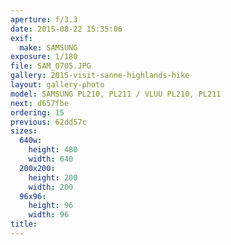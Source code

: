 ```yaml
---
aperture: f/3.3
date: 2015-08-22 15:35:06
exif:
  make: SAMSUNG
exposure: 1/180
file: SAM_0705.JPG
gallery: 2015-visit-sanne-highlands-hike
layout: gallery-photo
model: SAMSUNG PL210, PL211 / VLUU PL210, PL211
next: d657fbe
ordering: 15
previous: 62dd57c
sizes:
  640w:
    height: 480
    width: 640
  200x200:
    height: 200
    width: 200
  96x96:
    height: 96
    width: 96
title: 
---
```

